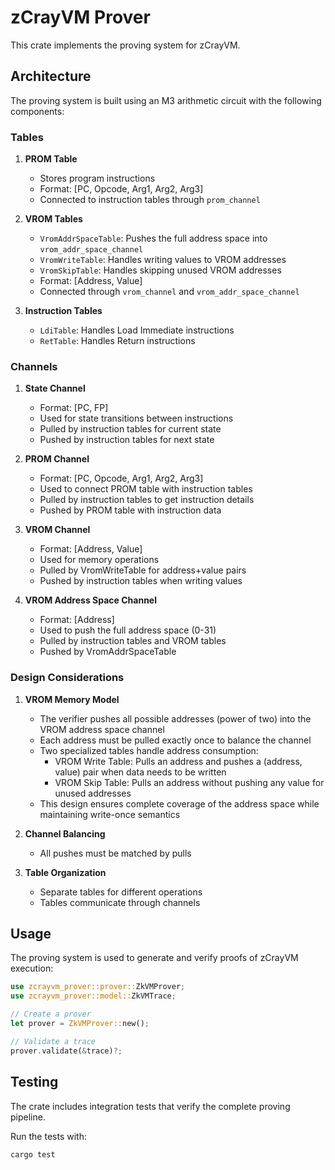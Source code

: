 # zCrayVM Prover

This crate implements the proving system for zCrayVM.

## Architecture

The proving system is built using an M3 arithmetic circuit with the following components:

### Tables

1. **PROM Table**
   - Stores program instructions
   - Format: [PC, Opcode, Arg1, Arg2, Arg3]
   - Connected to instruction tables through `prom_channel`

2. **VROM Tables**
   - `VromAddrSpaceTable`: Pushes the full address space into `vrom_addr_space_channel`
   - `VromWriteTable`: Handles writing values to VROM addresses
   - `VromSkipTable`: Handles skipping unused VROM addresses
   - Format: [Address, Value]
   - Connected through `vrom_channel` and `vrom_addr_space_channel`

3. **Instruction Tables**
   - `LdiTable`: Handles Load Immediate instructions
   - `RetTable`: Handles Return instructions

### Channels

1. **State Channel**
   - Format: [PC, FP]
   - Used for state transitions between instructions
   - Pulled by instruction tables for current state
   - Pushed by instruction tables for next state

2. **PROM Channel**
   - Format: [PC, Opcode, Arg1, Arg2, Arg3]
   - Used to connect PROM table with instruction tables
   - Pulled by instruction tables to get instruction details
   - Pushed by PROM table with instruction data

3. **VROM Channel**
   - Format: [Address, Value]
   - Used for memory operations
   - Pulled by VromWriteTable for address+value pairs
   - Pushed by instruction tables when writing values

4. **VROM Address Space Channel**
   - Format: [Address]
   - Used to push the full address space (0-31)
   - Pulled by instruction tables and VROM tables
   - Pushed by VromAddrSpaceTable

### Design Considerations

1. **VROM Memory Model**
   - The verifier pushes all possible addresses (power of two) into the VROM address space channel
   - Each address must be pulled exactly once to balance the channel
   - Two specialized tables handle address consumption:
     - VROM Write Table: Pulls an address and pushes a (address, value) pair when data needs to be written
     - VROM Skip Table: Pulls an address without pushing any value for unused addresses
   - This design ensures complete coverage of the address space while maintaining write-once semantics

2. **Channel Balancing**
   - All pushes must be matched by pulls

3. **Table Organization**
   - Separate tables for different operations
   - Tables communicate through channels

## Usage

The proving system is used to generate and verify proofs of zCrayVM execution:

```rust
use zcrayvm_prover::prover::ZkVMProver;
use zcrayvm_prover::model::ZkVMTrace;

// Create a prover
let prover = ZkVMProver::new();

// Validate a trace
prover.validate(&trace)?;
```

## Testing

The crate includes integration tests that verify the complete proving pipeline.

Run the tests with:
```bash
cargo test
```
